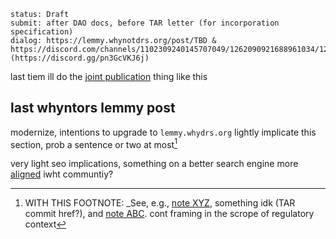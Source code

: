 ```
status: Draft
submit: after DAO docs, before TAR letter (for incorporation specification)
dialog: https://lemmy.whynotdrs.org/post/TBD & https://discord.com/channels/1102309240145707049/1262090921688961034/1284219424189976710 (https://discord.gg/pn3GcVKJ6j)
```

last tiem ill do the [joint publication](https://github.com/JFWooten4/free-markets/commit/a4f28578a93ac29b01259dd84c9b1ce22d6d67e5) thing like this


## last whyntors lemmy post

modernize, intentions to upgrade to `lemmy.whydrs.org` <!-- follow up with ThrowRA, have a chat 1st -->
lightly implicate this section, prob a sentence or two at most[^fnm]

[^fnm]: WITH THIS FOOTNOTE: _See, e.g., [note XYZ](https://wooten.link/edgar), something idk (TAR commit href?), and [note ABC](https://wooten.link/occ). cont framing in the scrope of regulatory context 

very light seo implications, something on a better search engine more [aligned](https://www.reddit.com/r/technology/comments/1cywm12/google_is_paying_reddit_60_million_for_fucksmith/) iwht communtiy?
